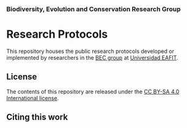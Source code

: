 ### Biodiversity, Evolution and Conservation Research Group

# Research Protocols

This repository houses the public research protocols developed or implemented by researchers in the [BEC group](http://www.eafit.edu.co/investigacion/grupos/bec/Paginas/inicio.aspx) at [Universidad EAFIT](https://www.eafit.edu.co).

## License

The contents of this repository are released under the [CC BY-SA 4.0 International license](https://creativecommons.org/licenses/by-sa/4.0/legalcode).

## Citing this work